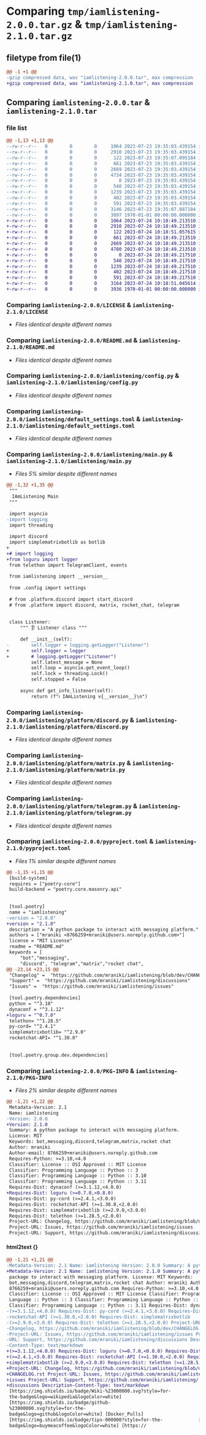 # Comparing `tmp/iamlistening-2.0.0.tar.gz` & `tmp/iamlistening-2.1.0.tar.gz`

## filetype from file(1)

```diff
@@ -1 +1 @@
-gzip compressed data, was "iamlistening-2.0.0.tar", max compression
+gzip compressed data, was "iamlistening-2.1.0.tar", max compression
```

## Comparing `iamlistening-2.0.0.tar` & `iamlistening-2.1.0.tar`

### file list

```diff
@@ -1,13 +1,13 @@
--rw-r--r--   0        0        0     1064 2023-07-23 19:35:03.439154 iamlistening-2.0.0/LICENSE
--rw-r--r--   0        0        0     2910 2023-07-23 19:35:03.439154 iamlistening-2.0.0/README.md
--rw-r--r--   0        0        0      122 2023-07-23 19:35:07.095184 iamlistening-2.0.0/iamlistening/__init__.py
--rw-r--r--   0        0        0      661 2023-07-23 19:35:03.439154 iamlistening-2.0.0/iamlistening/config.py
--rw-r--r--   0        0        0     2669 2023-07-23 19:35:03.439154 iamlistening-2.0.0/iamlistening/default_settings.toml
--rw-r--r--   0        0        0     4734 2023-07-23 19:35:03.439154 iamlistening-2.0.0/iamlistening/main.py
--rw-r--r--   0        0        0        0 2023-07-23 19:35:03.439154 iamlistening-2.0.0/iamlistening/platform/__init__.py
--rw-r--r--   0        0        0      540 2023-07-23 19:35:03.439154 iamlistening-2.0.0/iamlistening/platform/discord.py
--rw-r--r--   0        0        0     1239 2023-07-23 19:35:03.439154 iamlistening-2.0.0/iamlistening/platform/matrix.py
--rw-r--r--   0        0        0      402 2023-07-23 19:35:03.439154 iamlistening-2.0.0/iamlistening/platform/rocket_chat.py
--rw-r--r--   0        0        0      591 2023-07-23 19:35:03.439154 iamlistening-2.0.0/iamlistening/platform/telegram.py
--rw-r--r--   0        0        0     3146 2023-07-23 19:35:07.087184 iamlistening-2.0.0/pyproject.toml
--rw-r--r--   0        0        0     3897 1970-01-01 00:00:00.000000 iamlistening-2.0.0/PKG-INFO
+-rw-r--r--   0        0        0     1064 2023-07-24 10:18:49.213510 iamlistening-2.1.0/LICENSE
+-rw-r--r--   0        0        0     2910 2023-07-24 10:18:49.213510 iamlistening-2.1.0/README.md
+-rw-r--r--   0        0        0      122 2023-07-24 10:18:51.057615 iamlistening-2.1.0/iamlistening/__init__.py
+-rw-r--r--   0        0        0      661 2023-07-24 10:18:49.213510 iamlistening-2.1.0/iamlistening/config.py
+-rw-r--r--   0        0        0     2669 2023-07-24 10:18:49.213510 iamlistening-2.1.0/iamlistening/default_settings.toml
+-rw-r--r--   0        0        0     4780 2023-07-24 10:18:49.213510 iamlistening-2.1.0/iamlistening/main.py
+-rw-r--r--   0        0        0        0 2023-07-24 10:18:49.217510 iamlistening-2.1.0/iamlistening/platform/__init__.py
+-rw-r--r--   0        0        0      540 2023-07-24 10:18:49.217510 iamlistening-2.1.0/iamlistening/platform/discord.py
+-rw-r--r--   0        0        0     1239 2023-07-24 10:18:49.217510 iamlistening-2.1.0/iamlistening/platform/matrix.py
+-rw-r--r--   0        0        0      402 2023-07-24 10:18:49.217510 iamlistening-2.1.0/iamlistening/platform/rocket_chat.py
+-rw-r--r--   0        0        0      591 2023-07-24 10:18:49.217510 iamlistening-2.1.0/iamlistening/platform/telegram.py
+-rw-r--r--   0        0        0     3164 2023-07-24 10:18:51.045614 iamlistening-2.1.0/pyproject.toml
+-rw-r--r--   0        0        0     3936 1970-01-01 00:00:00.000000 iamlistening-2.1.0/PKG-INFO
```

### Comparing `iamlistening-2.0.0/LICENSE` & `iamlistening-2.1.0/LICENSE`

 * *Files identical despite different names*

### Comparing `iamlistening-2.0.0/README.md` & `iamlistening-2.1.0/README.md`

 * *Files identical despite different names*

### Comparing `iamlistening-2.0.0/iamlistening/config.py` & `iamlistening-2.1.0/iamlistening/config.py`

 * *Files identical despite different names*

### Comparing `iamlistening-2.0.0/iamlistening/default_settings.toml` & `iamlistening-2.1.0/iamlistening/default_settings.toml`

 * *Files identical despite different names*

### Comparing `iamlistening-2.0.0/iamlistening/main.py` & `iamlistening-2.1.0/iamlistening/main.py`

 * *Files 5% similar despite different names*

```diff
@@ -1,32 +1,35 @@
 """
  IAmListening Main
 """
 
 import asyncio
-import logging
 import threading
 
 import discord
 import simplematrixbotlib as botlib
+
+# import logging
+from loguru import logger
 from telethon import TelegramClient, events
 
 from iamlistening import __version__
 
 from .config import settings
 
 # from .platform.discord import start_discord
 # from .platform import discord, matrix, rocket_chat, telegram
 
 
 class Listener:
     """ 👂 Listener class """
 
     def __init__(self):
-        self.logger = logging.getLogger("Listener")
+        self.logger = logger
+        # logging.getLogger("Listener")
         self.latest_message = None
         self.loop = asyncio.get_event_loop()
         self.lock = threading.Lock()
         self.stopped = False
 
     async def get_info_listener(self):
         return (f"ℹ️ IAmListening v{__version__}\n")
```

### Comparing `iamlistening-2.0.0/iamlistening/platform/discord.py` & `iamlistening-2.1.0/iamlistening/platform/discord.py`

 * *Files identical despite different names*

### Comparing `iamlistening-2.0.0/iamlistening/platform/matrix.py` & `iamlistening-2.1.0/iamlistening/platform/matrix.py`

 * *Files identical despite different names*

### Comparing `iamlistening-2.0.0/iamlistening/platform/telegram.py` & `iamlistening-2.1.0/iamlistening/platform/telegram.py`

 * *Files identical despite different names*

### Comparing `iamlistening-2.0.0/pyproject.toml` & `iamlistening-2.1.0/pyproject.toml`

 * *Files 1% similar despite different names*

```diff
@@ -1,15 +1,15 @@
 [build-system]
 requires = ["poetry-core"]
 build-backend = "poetry.core.masonry.api"
 
 
 [tool.poetry]
 name = "iamlistening"
-version = "2.0.0"
+version = "2.1.0"
 description = "A python package to interact with messaging platform."
 authors = ["mraniki <8766259+mraniki@users.noreply.github.com>"]
 license = "MIT License"
 readme = "README.md"
 keywords = [
     "bot","messaging",
     "discord", "telegram","matrix","rocket chat",
@@ -23,14 +23,15 @@
 "Changelog" =  "https://github.com/mraniki/iamlistening/blob/dev/CHANGELOG.rst"
 "Support" =  "https://github.com/mraniki/iamlistening/discussions"
 "Issues" =  "https://github.com/mraniki/iamlistening/issues"
 
 [tool.poetry.dependencies]
 python = "^3.10"
 dynaconf = "^3.1.12"
+loguru = "^0.7.0"
 telethon= "^1.28.5"
 py-cord= "^2.4.1"
 simplematrixbotlib= "^2.9.0"
 rocketchat-API= "^1.30.0"
 
 
 [tool.poetry.group.dev.dependencies]
```

### Comparing `iamlistening-2.0.0/PKG-INFO` & `iamlistening-2.1.0/PKG-INFO`

 * *Files 2% similar despite different names*

```diff
@@ -1,21 +1,22 @@
 Metadata-Version: 2.1
 Name: iamlistening
-Version: 2.0.0
+Version: 2.1.0
 Summary: A python package to interact with messaging platform.
 License: MIT
 Keywords: bot,messaging,discord,telegram,matrix,rocket chat
 Author: mraniki
 Author-email: 8766259+mraniki@users.noreply.github.com
 Requires-Python: >=3.10,<4.0
 Classifier: License :: OSI Approved :: MIT License
 Classifier: Programming Language :: Python :: 3
 Classifier: Programming Language :: Python :: 3.10
 Classifier: Programming Language :: Python :: 3.11
 Requires-Dist: dynaconf (>=3.1.12,<4.0.0)
+Requires-Dist: loguru (>=0.7.0,<0.8.0)
 Requires-Dist: py-cord (>=2.4.1,<3.0.0)
 Requires-Dist: rocketchat-API (>=1.30.0,<2.0.0)
 Requires-Dist: simplematrixbotlib (>=2.9.0,<3.0.0)
 Requires-Dist: telethon (>=1.28.5,<2.0.0)
 Project-URL: Changelog, https://github.com/mraniki/iamlistening/blob/dev/CHANGELOG.rst
 Project-URL: Issues, https://github.com/mraniki/iamlistening/issues
 Project-URL: Support, https://github.com/mraniki/iamlistening/discussions
```

#### html2text {}

```diff
@@ -1,21 +1,21 @@
-Metadata-Version: 2.1 Name: iamlistening Version: 2.0.0 Summary: A python
+Metadata-Version: 2.1 Name: iamlistening Version: 2.1.0 Summary: A python
 package to interact with messaging platform. License: MIT Keywords:
 bot,messaging,discord,telegram,matrix,rocket chat Author: mraniki Author-email:
 8766259+mraniki@users.noreply.github.com Requires-Python: >=3.10,<4.0
 Classifier: License :: OSI Approved :: MIT License Classifier: Programming
 Language :: Python :: 3 Classifier: Programming Language :: Python :: 3.10
 Classifier: Programming Language :: Python :: 3.11 Requires-Dist: dynaconf
-(>=3.1.12,<4.0.0) Requires-Dist: py-cord (>=2.4.1,<3.0.0) Requires-Dist:
-rocketchat-API (>=1.30.0,<2.0.0) Requires-Dist: simplematrixbotlib
-(>=2.9.0,<3.0.0) Requires-Dist: telethon (>=1.28.5,<2.0.0) Project-URL:
-Changelog, https://github.com/mraniki/iamlistening/blob/dev/CHANGELOG.rst
-Project-URL: Issues, https://github.com/mraniki/iamlistening/issues Project-
-URL: Support, https://github.com/mraniki/iamlistening/discussions Description-
-Content-Type: text/markdown
+(>=3.1.12,<4.0.0) Requires-Dist: loguru (>=0.7.0,<0.8.0) Requires-Dist: py-cord
+(>=2.4.1,<3.0.0) Requires-Dist: rocketchat-API (>=1.30.0,<2.0.0) Requires-Dist:
+simplematrixbotlib (>=2.9.0,<3.0.0) Requires-Dist: telethon (>=1.28.5,<2.0.0)
+Project-URL: Changelog, https://github.com/mraniki/iamlistening/blob/dev/
+CHANGELOG.rst Project-URL: Issues, https://github.com/mraniki/iamlistening/
+issues Project-URL: Support, https://github.com/mraniki/iamlistening/
+discussions Description-Content-Type: text/markdown
 [https://img.shields.io/badge/Wiki-%23000000.svg?style=for-
 the-badge&logo=wikipedia&logoColor=white]
 [https://img.shields.io/badge/github-
 %23000000.svg?style=for-the-
 badge&logo=github&logoColor=white] [Docker_Pulls]
 [https://img.shields.io/badge/tips-000000?style=for-the-             [Logo]
 badge&logo=buymeacoffee&logoColor=white] [https://
```

